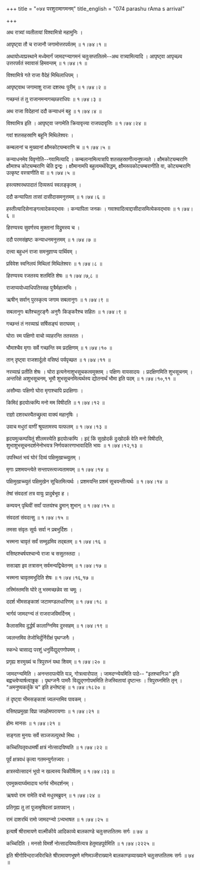 +++
title = "०७४ परशुरामागमनम्"
title_english = "074 parashu rAma s arrival"

+++


अथ रात्र्यां व्यतीतायां विश्वामित्रो महामुनिः ।  

आपृष्ट्वा तौ च राजानौ जगामोत्तरपर्वतम्  ॥  १।७४।१  ॥   

अथायोध्याप्रस्थाने मध्येमार्गं जामदग्न्यागमनं चतुःसप्ततितमे--अथ
रात्र्यामित्यादि । आपृष्ट्वा आपृच्छ्य उत्तरपर्वतं स्वावासं हिमवन्तम्  ॥ 
१।७४।१  ॥   

  

विश्वामित्रे गते राजा वैदेहं मिथिलाधिपम् ।  

आपृष्ट्वाथ जगामाशु राजा दशरथः पुरीम्  ॥  १।७४।२  ॥   

गच्छन्तं तं तु राजानमन्वगच्छन्नराधिपः  ॥  १।७४।३  ॥   

अथ राजा विदेहानां ददौ कन्याधनं बहु  ॥  १।७४।४  ॥   

विश्वामित्र इति । आपृष्ट्वा जगामेति क्रियावृत्त्या राजपदावृत्तिः  ॥ 
१।७४।२४  ॥   

  

गवां शतसहस्राणि बहूनि मिथिलेश्वरः ।  

कम्बलानां च मुख्यानां क्षौमकोट्यम्बराणि च  ॥  १।७४।५  ॥   

कन्याधनमेव विवृणोति--गवामित्यादि । कम्बलानामित्यत्रापि
शतसहस्राणीत्यनुषज्यते । क्षौमकोट्यम्बराणि क्षौमाश्च कोट्यम्बराणि चेति
द्वन्द्वः । क्षौमानामपि बहुत्वमर्थसिद्धम्, क्षौमरूपकोट्यम्बराणीति वा,
कोट्यम्बराणि उत्कृष्ट वस्त्राणीति वा  ॥  १।७४।५  ॥   

  

हस्त्यश्वरथपादातं दिव्यरूपं स्वलङ्कृतम् ।  

ददौ कन्यापिता तासां दासीदासमनुत्तमम्  ॥  १।७४।६  ॥   

हस्तीत्यादिसेनाङ्गत्वादेकवद्भावः । कन्यापिता जनकः ।
गवाश्वादित्वाद्दासीदासमित्येकवद्भावः  ॥  १।७४।६  ॥   

  

हिरण्यस्य सुवर्णस्य मुक्तानां विद्रुमस्य च ।  

ददौ परमसंहृष्टः कन्याधनमनुत्तमम्  ॥  १।७४।७  ॥   

दत्त्वा बहुधनं राजा समनुज्ञाप्य पार्थिवम् ।  

प्रविवेश स्वनिलयं मिथिलां मिथिलेश्वरः  ॥  १।७४।८  ॥   

हिरण्यस्य रजतस्य शतमिति शेषः  ॥  १।७४।७,८  ॥   

  

राजाप्ययोध्याधिपतिस्सह पुत्रैर्महात्मभिः ।  

ऋषीन् सर्वान् पुरस्कृत्य जगाम सबलानुगः  ॥  १।७४।९  ॥   

सबलानुगः बलैश्चतुरङ्गैः अनुगैः किङ्करैश्च सहितः  ॥  १।७४।९  ॥   

  

गच्छन्तं तं नरव्याघ्रं सर्षिसङ्घं सराघवम् ।  

घोराः स्म पक्षिणो वाचो व्याहरन्ति ततस्ततः ।  

भौमाश्चैव मृगाः सर्वे गच्छन्ति स्म प्रदक्षिणम्  ॥  १।७४।१०  ॥   

तान् दृष्ट्वा राजशार्दूलो वसिष्ठं पर्यपृच्छत  ॥  १।७४।११  ॥   

नरव्याघ्रं प्रतीति शेषः । घोरा इत्यनेनाशुभसूचकत्वमुक्तम् । पक्षिणः
वायसादयः । प्रदक्षिणमिति शुभसूचनम् । अन्तरिक्षे अशुभसूचनम्, भूमौ
शुभसूचनमित्यर्थस्य द्योतनार्थं भौमा इति पदम्  ॥  १।७४।१०,११  ॥   

  

असौम्याः पक्षिणो घोरा मृगाश्चापि प्रदक्षिणाः ।  

किमिदं हृदयोत्कम्पि मनो मम विषीदति  ॥  १।७४।१२  ॥   

राज्ञो दशरथस्यैतच्छ्रुत्वा वाक्यं महानृषिः ।  

उवाच मधुरां वाणीं श्रूयतामस्य यत्फलम्  ॥  १।७४।१३  ॥   

हृदयमुत्कम्पयितुं शीलमस्येति हृदयोत्कम्पि । इदं किं सुखोदर्कं दुःखोदर्कं
वेति मनो विषीदति, शुभाशुभसूचनदर्शनेनोभयत्र निर्णयकारणाभावादिति भावः  ॥ 
१।७४।१२,१३  ॥   

  

उपस्थितं भयं घोरं दिव्यं पक्षिमुखाच्च्युतम् ।  

मृगाः प्रशमयन्त्येते सन्तापस्त्यज्यतामयम्  ॥  १।७४।१४  ॥   

पक्षिमुखाच्च्युतं पक्षिमुखेन सूचितमित्यर्थः । प्रशमयन्ति प्रशमं
सूचयन्तीत्यर्थः  ॥  १।७४।१४  ॥   

  

तेषां संवदतां तत्र वायुः प्रादुर्बभूव ह ।  

कम्पयन् पृथिवीं सर्वां पातयंश्च द्रुमान् शुभान्  ॥  १।७४।१५  ॥   

संवदतां संवदत्सु  ॥  १।७४।१५  ॥   

  

तमसा संवृतः सूर्यः सर्वा न प्रबभुर्दिशः ।  

भस्मना चावृतं सर्वं सम्मूढमिव तद्बलम्  ॥  १।७४।१६  ॥   

वसिष्ठश्चर्षयश्चान्ये राजा च ससुतस्तदा ।  

ससञ्ज्ञा इव तत्रासन् सर्वमन्यद्विचेतनम्  ॥  १।७४।१७  ॥   

भस्मना चावृतमभूदिति शेषः  ॥  १।७४।१६,१७  ॥   

  

तस्मिंस्तमसि घोरे तु भस्मच्छन्नेव सा चमूः ।  

ददर्श भीमसङ्काशं जटामण्डलधारिणम्  ॥  १।७४।१८  ॥   

भार्गवं जामदग्न्यं तं राजराजविमर्दिनम् ।  

कैलासमिव दुर्द्धर्षं कालाग्निमिव दुस्सहम्  ॥  १।७४।१९  ॥   

ज्वलन्तमिव तेजोभिर्दुर्निरीक्षं पृथग्जनैः ।  

स्कन्धे चासाद्य परशुं धनुर्विद्युद्गणोपमम् ।  

प्रगृह्य शरमुख्यं च त्रिपुरघ्नं यथा शिवम्  ॥  १।७४।२०  ॥   

जामदग्न्यमिति । अनन्तरापत्येति यञ्, गोत्रत्वारोपात् । जामदग्न्येयमिति
पाठे-- "इतश्चानिञः" इति बह्वच्त्वेप्यार्षत्वाढ्ढक् । पृथग्जनैः पामरैः
विद्युद्गणोपममिति तेजस्वितायां दृष्टान्तः । त्रिपुरघ्नमिति तृन् ।
"अमनुष्यकर्तृके च" इति हन्तेष्टक्  ॥  १।७४।१८२०  ॥   

  

तं दृष्ट्वा भीमसङ्काशं ज्वलन्तमिव पावकम् ।  

वसिष्ठप्रमुखा विप्रा जपहोमपरायणाः  ॥  १।७४।२१  ॥   

होमः मानसः  ॥  १।७४।२१  ॥   

  

सङ्गता मुनयः सर्वे सञ्जजल्पुरथो मिथः ।  

कच्चित्पितृवधामर्षी क्षत्रं नोत्सादयिष्यति  ॥  १।७४।२२  ॥   

पूर्वं क्षत्रवधं कृत्वा गतमन्युर्गतज्वरः ।  

क्षत्रस्योत्सादनं भूयो न खल्वस्य चिकीर्षितम्  ॥  १।७४।२३  ॥   

एवमुक्त्वार्घ्यमादाय भार्गवं भीमदर्शनम् ।  

ऋषयो राम रामेति वचो मधुरमब्रुवन्  ॥  १।७४।२४  ॥   

प्रतिगृह्य तु तां पूजामृषिदत्तां प्रतापवान् ।  

रामं दाशरथिं रामो जामदग्न्यो ऽभ्यभाषत  ॥  १।७४।२५  ॥   

इत्यार्षे श्रीरामायणे वाल्मीकीये आदिकाव्ये बालकाण्डे चतुःसप्ततितमः सर्गः
 ॥  ७४  ॥   

कच्चिदिति । मनसो विमर्शे नोत्सादयिष्यतीत्यत्र हेतुमाहपूर्वमिति  ॥ 
१।७४।२२२५  ॥   

इति श्रीगोविन्दराजविरचिते श्रीरामायणभूषणे मणिमञ्जीराख्याने
बालकाण्डव्याख्याने चतुःसप्ततितमः सर्गः  ॥  ७४  ॥   

  


